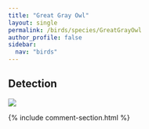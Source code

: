```yaml
---
title: "Great Gray Owl"
layout: single
permalink: /birds/species/GreatGrayOwl
author_profile: false
sidebar:
  nav: "birds"
---
```


<h2>Detection</h2>

<img src="https://beallen.github.io/DevelopmentWebsite/assets/images/birds/GreatGrayOwl/det.jpg">

{% include comment-section.html %}

